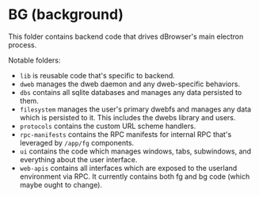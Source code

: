 # BG (background)

This folder contains backend code that drives dBrowser's main electron process.

Notable folders:

 - `lib` is reusable code that's specific to backend.
 - `dweb` manages the dweb daemon and any dweb-specific behaviors.
 - `dbs` contains all sqlite databases and manages any data persisted to them.
 - `filesystem` manages the user's primary dwebfs and manages any data which is persisted to it. This includes the dwebs library and users.
 - `protocols` contains the custom URL scheme handlers.
 - `rpc-manifests` contains the RPC manifests for internal RPC that's leveraged by `/app/fg` components.
 - `ui` contains the code which manages windows, tabs, subwindows, and everything about the user interface.
 - `web-apis` contains all interfaces which are exposed to the userland environment via RPC. It currently contains both fg and bg code (which maybe ought to change).
